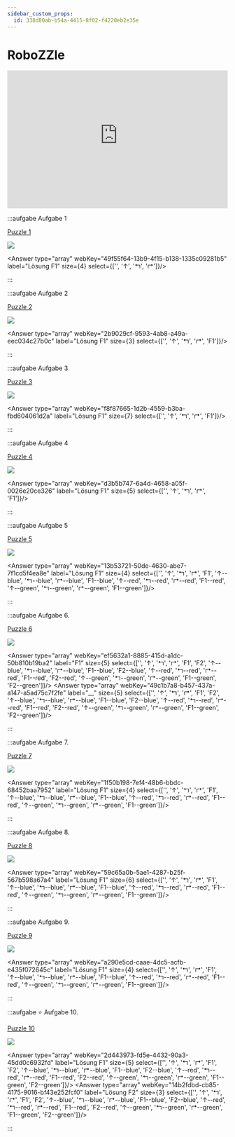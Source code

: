 ```yaml
---
sidebar_custom_props:
  id: 338d80ab-b54a-4415-8f02-f4220eb2e35e
---
```


# RoboZZle

<iframe width="100%" height="315" src="https://www.youtube-nocookie.com/embed/MmqBVWi_Pc0?start=21" title="YouTube video player" frameBorder="0" allow="accelerometer; autoplay; clipboard-write; encrypted-media; gyroscope; picture-in-picture" allowFullScreen></iframe>

:::aufgabe Aufgabe 1

[Puzzle 1](http://www.robozzle.com/beta/index.html?puzzle=12419)

![](images/RoboZZle_a1.png)

<Answer  type="array"  webKey="49f55f64-13b9-4f15-b138-1335c09281b5" label="Lösung F1"  size={4} select={['', '↑', '↰', '↱']}/>

:::


:::aufgabe Aufgabe 2

[Puzzle 2](http://www.robozzle.com/beta/index.html?puzzle=2741)

![](images/RoboZZle_a2.png)

<Answer  type="array"  webKey="2b9029cf-9593-4ab8-a49a-eec034c27b0c" label="Lösung F1"  size={3} select={['', '↑', '↰', '↱', 'F1']}/>

:::


:::aufgabe Aufgabe 3

[Puzzle 3](http://www.robozzle.com/beta/index.html?puzzle=10858)

![](images/RoboZZle_a3.png)

<Answer  type="array"  webKey="f8f87665-1d2b-4559-b3ba-fbd604061d2a" label="Lösung F1"  size={7} select={['', '↑', '↰', '↱', 'F1']}/>

:::


:::aufgabe Aufgabe 4

[Puzzle 4](http://www.robozzle.com/beta/index.html?puzzle=12511)

![](images/RoboZZle_a4.png)

<Answer  type="array"  webKey="d3b5b747-6a4d-4658-a05f-0026e20ce326" label="Lösung F1"  size={5} select={['', '↑', '↰', '↱', 'F1']}/>

:::

:::aufgabe Aufgabe 5

[Puzzle 5](http://www.robozzle.com/beta/index.html?puzzle=10895)

![](images/RoboZZle_a5.png)

<Answer  type="array"  webKey="13b53721-50de-4630-abe7-7f1cd5f4ea8e" label="Lösung F1"  size={4} select={['', '↑', '↰', '↱', 'F1', '↑--blue', '↰--blue', '↱--blue', 'F1--blue', '↑--red', '↰--red', '↱--red', 'F1--red', '↑--green', '↰--green', '↱--green', 'F1--green']}/>

:::


:::aufgabe Aufgabe 6.

[Puzzle 6](http://www.robozzle.com/beta/index.html?puzzle=10048)

![](images/RoboZZle_a6.png)

<Answer  type="array"  webKey="ef5632a1-8885-415d-a1dc-50b810b19ba2" label="F1"  size={5} select={['', '↑', '↰', '↱', 'F1', 'F2', '↑--blue', '↰--blue', '↱--blue', 'F1--blue', 'F2--blue', '↑--red', '↰--red', '↱--red', 'F1--red', 'F2--red', '↑--green', '↰--green', '↱--green', 'F1--green', 'F2--green']}/>
<Answer  type="array"  webKey="49c1b7a8-b457-437a-a147-a5ad75c7f2fe" label="__"  size={5} select={['', '↑', '↰', '↱', 'F1', 'F2', '↑--blue', '↰--blue', '↱--blue', 'F1--blue', 'F2--blue', '↑--red', '↰--red', '↱--red', 'F1--red', 'F2--red', '↑--green', '↰--green', '↱--green', 'F1--green', 'F2--green']}/>

:::

:::aufgabe Aufgabe 7.

[Puzzle 7](http://www.robozzle.com/beta/index.html?puzzle=2748)

![](images/RoboZZle_a7.png)

<Answer  type="array"  webKey="1f50b198-7ef4-48b6-bbdc-68452baa7952" label="Lösung F1"  size={4} select={['', '↑', '↰', '↱', 'F1', '↑--blue', '↰--blue', '↱--blue', 'F1--blue', '↑--red', '↰--red', '↱--red', 'F1--red', '↑--green', '↰--green', '↱--green', 'F1--green']}/>

:::

:::aufgabe Aufgabe 8.

[Puzzle 8](http://www.robozzle.com/beta/index.html?puzzle=140)

![](images/RoboZZle_a8.png)

<Answer  type="array"  webKey="59c65a0b-5ae1-4287-b25f-567b598a67a4" label="Lösung F1"  size={6} select={['', '↑', '↰', '↱', 'F1', '↑--blue', '↰--blue', '↱--blue', 'F1--blue', '↑--red', '↰--red', '↱--red', 'F1--red', '↑--green', '↰--green', '↱--green', 'F1--green']}/>

:::

:::aufgabe Aufgabe 9.

[Puzzle 9](http://www.robozzle.com/beta/index.html?puzzle=1040)

![](images/RoboZZle_a9.png)

<Answer  type="array"  webKey="a290e5cd-caae-4dc5-acfb-e435f072645c" label="Lösung F1"  size={4} select={['', '↑', '↰', '↱', 'F1', '↑--blue', '↰--blue', '↱--blue', 'F1--blue', '↑--red', '↰--red', '↱--red', 'F1--red', '↑--green', '↰--green', '↱--green', 'F1--green']}/>

:::

:::aufgabe ⭐️ Aufgabe 10.

[Puzzle 10](http://www.robozzle.com/beta/index.html?puzzle=87)

![](images/RoboZZle_a10.png)

<Answer  type="array"  webKey="2d443973-fd5e-4432-90a3-45dd0c6932fd" label="Lösung F1"  size={5} select={['', '↑', '↰', '↱', 'F1', 'F2', '↑--blue', '↰--blue', '↱--blue', 'F1--blue', 'F2--blue', '↑--red', '↰--red', '↱--red', 'F1--red', 'F2--red', '↑--green', '↰--green', '↱--green', 'F1--green', 'F2--green']}/>
<Answer  type="array"  webKey="14b2fdbd-cb85-4175-9016-bf43e252fcf0" label="Lösung F2"  size={3} select={['', '↑', '↰', '↱', 'F1', 'F2', '↑--blue', '↰--blue', '↱--blue', 'F1--blue', 'F2--blue', '↑--red', '↰--red', '↱--red', 'F1--red', 'F2--red', '↑--green', '↰--green', '↱--green', 'F1--green', 'F2--green']}/>

:::
